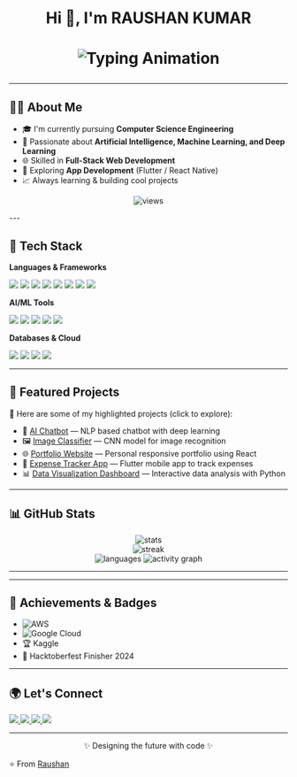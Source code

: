 <!-- Profile README -->

<h1 align="center">Hi 👋, I'm RAUSHAN KUMAR</h1>
<h1 align="center">
  <p align="center">
  <img src="https://readme-typing-svg.herokuapp.com?font=Fira+Code&weight=500&size=22&pause=1000&color=00F5D4&center=true&vCenter=true&width=550&lines=Turning+☕+into+Code;AI+%26+ML+Enthusiast;Building+Web+%26+Mobile+Apps;Always+Learning+%26+Exploring" alt="Typing Animation" />
  </p>
</h1>


---

## 👨‍💻 About Me
- 🎓 I'm currently pursuing **Computer Science Engineering**
- 🤖 Passionate about **Artificial Intelligence, Machine Learning, and Deep Learning**
- 🌐 Skilled in **Full-Stack Web Development**
- 📱 Exploring **App Development** (Flutter / React Native)
- 📈 Always learning & building cool projects

<p align="center">
  <img src="https://komarev.com/ghpvc/?username=raushankr-30&label=Profile%20Views&color=ff69b4&style=plastic" alt="views" />
</p>
---

## 🔧 Tech Stack

**Languages & Frameworks**
<p>
  <img src="https://img.shields.io/badge/Python-3776AB?style=for-the-badge&logo=python&logoColor=white"/>
  <img src="https://img.shields.io/badge/C++-00599C?style=for-the-badge&logo=cplusplus&logoColor=white"/>
  <img src="https://img.shields.io/badge/JavaScript-F7DF1E?style=for-the-badge&logo=javascript&logoColor=black"/>
  <img src="https://img.shields.io/badge/Java-ED8B00?style=for-the-badge&logo=openjdk&logoColor=white"/>
  <img src="https://img.shields.io/badge/React-20232A?style=for-the-badge&logo=react&logoColor=61DAFB"/>
  <img src="https://img.shields.io/badge/Node.js-43853D?style=for-the-badge&logo=node-dot-js&logoColor=white"/>
  <img src="https://img.shields.io/badge/Django-092E20?style=for-the-badge&logo=django&logoColor=white"/>
  <img src="https://img.shields.io/badge/Flutter-02569B?style=for-the-badge&logo=flutter&logoColor=white"/>
</p>

**AI/ML Tools**
<p>
  <img src="https://img.shields.io/badge/TensorFlow-FF6F00?style=for-the-badge&logo=tensorflow&logoColor=white"/>
  <img src="https://img.shields.io/badge/PyTorch-EE4C2C?style=for-the-badge&logo=pytorch&logoColor=white"/>
  <img src="https://img.shields.io/badge/scikit--learn-F7931E?style=for-the-badge&logo=scikit-learn&logoColor=white"/>
  <img src="https://img.shields.io/badge/Numpy-013243?style=for-the-badge&logo=numpy&logoColor=white"/>
  <img src="https://img.shields.io/badge/Pandas-150458?style=for-the-badge&logo=pandas&logoColor=white"/>
</p>

**Databases & Cloud**
<p>
  <img src="https://img.shields.io/badge/MySQL-4479A1?style=for-the-badge&logo=mysql&logoColor=white"/>
  <img src="https://img.shields.io/badge/MongoDB-4EA94B?style=for-the-badge&logo=mongodb&logoColor=white"/>
  <img src="https://img.shields.io/badge/Firebase-FFCA28?style=for-the-badge&logo=firebase&logoColor=black"/>
  <img src="https://img.shields.io/badge/AWS-232F3E?style=for-the-badge&logo=amazon-aws&logoColor=white"/>
</p>

---

## 🚀 Featured Projects

📌 Here are some of my highlighted projects (click to explore):

- 🤖 [AI Chatbot](https://github.com/raushankr-30/ai-chatbot) — NLP based chatbot with deep learning  
- 🖼️ [Image Classifier](https://github.com/raushankr-30/image-classifier) — CNN model for image recognition  
- 🌐 [Portfolio Website](https://github.com/raushankr-30/portfolio) — Personal responsive portfolio using React  
- 📱 [Expense Tracker App](https://github.com/raushankr-30/expense-tracker) — Flutter mobile app to track expenses  
- 📊 [Data Visualization Dashboard](https://github.com/raushankr-30/data-dashboard) — Interactive data analysis with Python  

---

## 📊 GitHub Stats

<p align="center">
  <img src="https://github-readme-stats.vercel.app/api?username=raushankr-30&show_icons=true&theme=tokyonight" alt="stats" />
  <br/>
  <img src="https://github-readme-streak-stats.herokuapp.com/?user=raushankr-30&theme=tokyonight" alt="streak" />
  <br/>
  <img src="https://github-readme-stats.vercel.app/api/top-langs/?username=raushankr-30&layout=compact&theme=tokyonight" alt="languages" />
  <img src="https://github-readme-activity-graph.vercel.app/graph?username=raushankr-30&theme=react-dark&hide_border=true&area=true" alt="activity graph" />
</p>

---

---
## 🏅 Achievements & Badges

- ![AWS](https://img.shields.io/badge/AWS-Cloud%20Practitioner-FF9900?logo=amazon-aws&logoColor=white)
- ![Google Cloud](https://img.shields.io/badge/Google%20Cloud-Skills%20Boost-4285F4?logo=googlecloud&logoColor=white)
- 🏆 Kaggle
- 🎉 Hacktoberfest Finisher 2024

---

## 🌍 Let's Connect

<p>
  <a href="https://linkedin.com/in/raushanxtreme" target="_blank">
    <img src="https://img.shields.io/badge/LinkedIn-0A66C2?style=for-the-badge&logo=linkedin&logoColor=white"/>
  </a>
  <a href="mailto:raushankr3005@gmail.com" target="_blank">
    <img src="https://img.shields.io/badge/Gmail-D14836?style=for-the-badge&logo=gmail&logoColor=white"/>
  </a>
  <a href="https://twitter.com/raushanx5" target="_blank">
    <img src="https://img.shields.io/badge/Twitter-1DA1F2?style=for-the-badge&logo=twitter&logoColor=white"/>
  </a>
  <a href="https://raptorcoder.com" target="_blank">
    <img src="https://img.shields.io/badge/Portfolio-FF5722?style=for-the-badge&logo=Google-chrome&logoColor=white"/>
  </a>
</p>

---

<p align="center">✨ Designing the future with code ✨</p>

⭐️ From [Raushan](https://github.com/raushankr-30)
